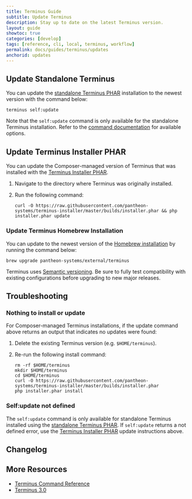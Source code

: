```yaml
---
title: Terminus Guide
subtitle: Update Terminus
description: Stay up to date on the latest Terminus version.
layout: guide
showtoc: true
categories: [develop]
tags: [reference, cli, local, terminus, workflow]
permalink: docs/guides/terminus/updates
anchorid: updates
---
```


<TerminusVersion text="Update to the Current Release" />

## Update Standalone Terminus

You can update the [standalone Terminus PHAR](/guides/terminus/install#standalone-terminus-phar) installation to the newest version with the command below:

```bash{promptUser: user}
terminus self:update
```

Note that the `self:update` command is only available for the standalone Terminus installation. Refer to the [command documentation](/guides/terminus/commands/terminus/commands/self-update) for available options.

## Update Terminus Installer PHAR

You can update the Composer-managed version of Terminus that was installed with the [Terminus Installer PHAR](/guides/terminus/install#terminus-installer-phar).

1. Navigate to the directory where Terminus was originally installed.

1. Run the following command:

    ```bash{promptUser: user}
    curl -O https://raw.githubusercontent.com/pantheon-systems/terminus-installer/master/builds/installer.phar && php installer.phar update
    ```

### Update Terminus Homebrew Installation

You can update to the newest version of the [Homebrew installation](/guides/terminus/install#homebrew-installation) by running the command below:

```bash{promptUser: user}
brew upgrade pantheon-systems/external/terminus
```

<Alert title="Note" type="info">

Terminus uses [Semantic versioning](https://semver.org/). Be sure to fully test compatibility with existing configurations before upgrading to new major releases.

</Alert>


## Troubleshooting

### Nothing to install or update

For Composer-managed Terminus installations, if the update command above returns an output that indicates no updates were found:

1. Delete the existing Terminus version (e.g. `$HOME/terminus`).

1. Re-run the following install command:

    ```bash{promptUser: user}
    rm -rf $HOME/terminus
    mkdir $HOME/terminus
    cd $HOME/terminus
    curl -O https://raw.githubusercontent.com/pantheon-systems/terminus-installer/master/builds/installer.phar
    php installer.phar install
    ```

### Self:update not defined

The `self:update` command is only available for standalone Terminus installed using the [standalone Terminus PHAR](/guides/terminus/install#standalone-terminus-phar). If `self:update` returns a not defined error, use the [Terminus Installer PHAR](#update-terminus-installer-phar) update instructions above.

## Changelog

<Releases />

## More Resources

- [Terminus Command Reference](/guides/terminus/commands)
- [Terminus 3.0](/guides/terminus/updates)